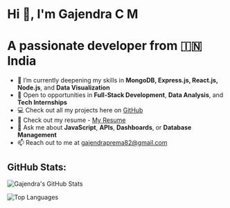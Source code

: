 # Hi 👋, I'm Gajendra C M

# A passionate developer from 🇮🇳 India

- 🌱 I’m currently deepening my skills in **MongoDB, Express.js, React.js, Node.js**, and **Data Visualization**
- 💼 Open to opportunities in **Full-Stack Development**, **Data Analysis**, and **Tech Internships**
- 💻 Check out all my projects here on [GitHub](https://github.com/yourusername)
- 📄 Check out my resume - [My Resume](https://link-to-your-resume.com)
- 🧠 Ask me about **JavaScript**, **APIs**, **Dashboards**, or **Database Management**
- 📫 Reach out to me at
  gajendraprema82@gmail.com

## GitHub Stats:

![Gajendra's GitHub Stats](https://github-readme-stats.vercel.app/api?username=yourusername&show_icons=true&theme=default)

![Top Languages](https://github-readme-stats.vercel.app/api/top-langs/?username=yourusername&layout=compact&theme=default)
